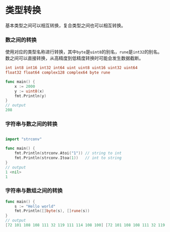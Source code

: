 # 类型转换

基本类型之间可以相互转换，复合类型之间也可以相互转换。

### 数之间的转换

使用对应的类型名称进行转换，其中`byte`是`uint8`的别名，`rune`是`int32`的别名。数之间可以直接转换，从高精度到低精度转换时可能会发生数据截断。

```go
int int8 int16 int32 int64 uint uint8 uint16 uint32 uint64
float32 float64 complex128 complex64 byte rune
```

```go
func main() {
    x := 2000
    y := uint8(x)
    fmt.Println(y)
}
// output
208
```

### 字符串与数之间的转换

```go

import "strconv"

func main() {
    fmt.Println(strconv.Atoi("1")) // string to int
    fmt.Println(strconv.Itoa(1))   // int to string
}
// output
1 <nil>
1
```

### 字符串与数组之间的转换

```go
func main() {
    s := "Hello world"
    fmt.Println([]byte(s), []rune(s))
}
// output
[72 101 108 108 111 32 119 111 114 108 100] [72 101 108 108 111 32 119 111 114 108 100]
```

